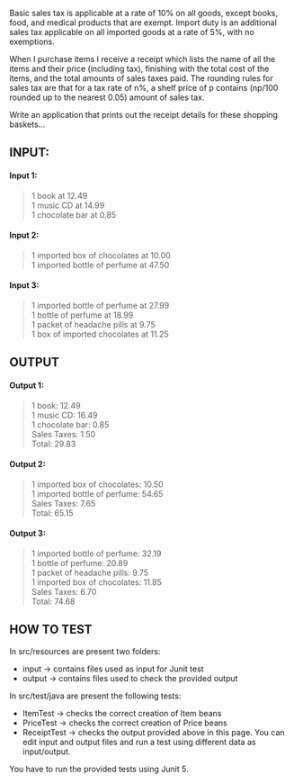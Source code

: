 Basic sales tax is applicable at a rate of 10% on all goods, except books, food, and medical products that are exempt. Import duty is an additional sales tax applicable on all imported goods at a rate of 5%, with no exemptions.

When I purchase items I receive a receipt which lists the name of all the items and their price (including tax), finishing with the total cost of the items, and the total amounts of sales taxes paid. The rounding rules for sales tax are that for a tax rate of n%, a shelf price of p contains (np/100 rounded up to the nearest 0.05) amount of sales tax.

Write an application that prints out the receipt details for these shopping baskets...

## INPUT:

#### Input 1:
> 1 book at 12.49  
1 music CD at 14.99  
1 chocolate bar at 0.85

#### Input 2:
> 1 imported box of chocolates at 10.00  
1 imported bottle of perfume at 47.50

#### Input 3:
> 1 imported bottle of perfume at 27.99  
1 bottle of perfume at 18.99  
1 packet of headache pills at 9.75  
1 box of imported chocolates at 11.25

## OUTPUT

#### Output 1:
> 1 book: 12.49  
1 music CD: 16.49  
1 chocolate bar: 0.85  
Sales Taxes: 1.50  
Total: 29.83

#### Output 2:
> 1 imported box of chocolates: 10.50  
1 imported bottle of perfume: 54.65  
Sales Taxes: 7.65  
Total: 65.15

#### Output 3:
> 1 imported bottle of perfume: 32.19  
1 bottle of perfume: 20.89  
1 packet of headache pills: 9.75  
1 imported box of chocolates: 11.85  
Sales Taxes: 6.70  
Total: 74.68

## HOW TO TEST

In src/resources are present two folders:
- input -> contains files used as input for Junit test
- output -> contains files used to check the provided output

In src/test/java are present the following tests:
- ItemTest -> checks the correct creation of Item beans
- PriceTest -> checks the correct creation of Price beans
- ReceiptTest -> checks the output provided above in this page. You can edit input and output files and run a test using different data as input/output.

You have to run the provided tests using Junit 5. 
